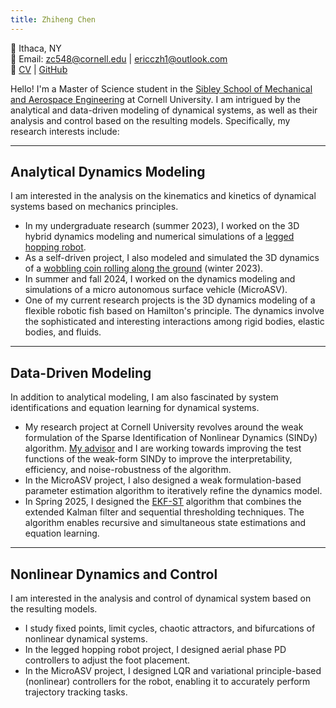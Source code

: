 ```yaml
---
title: Zhiheng Chen
---
```


📍 Ithaca, NY  
📧 Email: zc548@cornell.edu | ericczh1@outlook.com  
🔗 [CV](.\assets\CV.pdf) | [GitHub](https://github.com/Zhiheng-Chen?tab=repositories)

Hello! I'm a Master of Science student in the [Sibley School of Mechanical and Aerospace Engineering]() at Cornell University. I am intrigued by the analytical and data-driven modeling of dynamical systems, as well as their analysis and control based on the resulting models. Specifically, my research interests include:

---

## Analytical Dynamics Modeling
I am interested in the analysis on the kinematics and kinetics of dynamical systems based on mechanics principles.
- In my undergraduate research (summer 2023), I worked on the 3D hybrid dynamics modeling and numerical simulations of a [legged hopping robot](https://ieeexplore.ieee.org/abstract/document/10611545). 
- As a self-driven project, I also modeled and simulated the 3D dynamics of a [wobbling coin rolling along the ground](https://github.com/Zhiheng-Chen/3D-Rolling-Disk-Dynamics-Simulation) (winter 2023). 
- In summer and fall 2024, I worked on the dynamics modeling and simulations of a micro autonomous surface vehicle (MicroASV). 
- One of my current research projects is the 3D dynamics modeling of a flexible robotic fish based on Hamilton's principle. The dynamics involve the sophisticated and interesting interactions among rigid bodies, elastic bodies, and fluids.

---

## Data-Driven Modeling
In addition to analytical modeling, I am also fascinated by system identifications and equation learning for dynamical systems. 
- My research project at Cornell University revolves around the weak formulation of the Sparse Identification of Nonlinear Dynamics (SINDy) algorithm. [My advisor](https://www.engineering.cornell.edu/people/anastasia-bizyaeva/) and I are working towards improving the test functions of the weak-form SINDy to improve the interpretability, efficiency, and noise-robustness of the algorithm. 
- In the MicroASV project, I also designed a weak formulation-based parameter estimation algorithm to iteratively refine the dynamics model. 
- In Spring 2025, I designed the [EKF-ST](https://github.com/Zhiheng-Chen/EKF-ST) algorithm that combines the extended Kalman filter and sequential thresholding techniques. The algorithm enables recursive and simultaneous state estimations and equation learning.

---

## Nonlinear Dynamics and Control
I am interested in the analysis and control of dynamical system based on the resulting models.
- I study fixed points, limit cycles, chaotic attractors, and bifurcations of nonlinear dynamical systems.
- In the legged hopping robot project, I designed aerial phase PD controllers to adjust the foot placement.
- In the MicroASV project, I designed LQR and variational principle-based (nonlinear) controllers for the robot, enabling it to accurately perform trajectory tracking tasks.